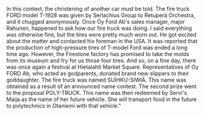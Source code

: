 
In this context, the christening of another car must be told. The fire truck FORD model T-1928 was given by Serlachius Group to Retuperä Orchestra, and it chugged anonymously. Once Oy Ford Ab's sales manager, major Rahunen, happened to ask how our fire truck was doing. I said everything was otherwise fine, but the tires were pretty much worn out. He got excited about the matter and contacted his foreman in the USA. It was reported that the production of high-pressure tires of T-model Ford was ended a long time ago. However, the Firestone factory has promised to take the molds from its museum and fry for us those four tires. And so, on a fine day, there was once again a festival at Hietalahti Market Square. Representatives of Oy FORD Ab, who acted as godparents, donated brand new slippers to their goddaughter. The fire truck was named SUIHKU-SIWIÄ. This name was obtained as a result of an announced name contest. The second prize went to the proposal POLY-TRUCK. This name was then redeemed by Servi's Maija as the name of her future vehicle. She will transport food in the future to polytechnics in Otaniemi with that vehicle."